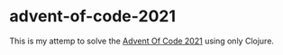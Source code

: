 # advent-of-code-2021

This is my attemp to solve the [Advent Of Code 2021](https://adventofcode.com/2021) using only Clojure.
